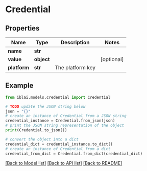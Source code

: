 # Credential


## Properties

Name | Type | Description | Notes
------------ | ------------- | ------------- | -------------
**name** | **str** |  | 
**value** | **object** |  | [optional] 
**platform** | **str** | The platform key | 

## Example

```python
from iblai.models.credential import Credential

# TODO update the JSON string below
json = "{}"
# create an instance of Credential from a JSON string
credential_instance = Credential.from_json(json)
# print the JSON string representation of the object
print(Credential.to_json())

# convert the object into a dict
credential_dict = credential_instance.to_dict()
# create an instance of Credential from a dict
credential_from_dict = Credential.from_dict(credential_dict)
```
[[Back to Model list]](../README.md#documentation-for-models) [[Back to API list]](../README.md#documentation-for-api-endpoints) [[Back to README]](../README.md)


